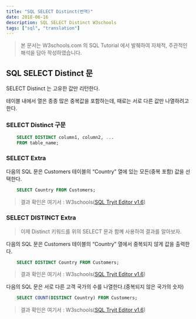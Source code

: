 ```yaml
---
title: "SQL SELECT Distinct(번역)"
date: 2018-06-16
description: SQL SELECT Distinct W3schools
tags: ["sql", "translation"]
---
```


> 본 문서는 W3schools.com 의 SQL Tutorial 에서 발췌하여 자체적, 주관적인 해석을 담아 작성하였습니다.

## SQL SELECT Distinct 문

SELECT Distinct 는 고유한 값만 리턴한다.

테이블 내에서 열은 종종 많은 중복값을 포함하는데, 때로는 서로 다른 값만 나열하려고 한다.

### SELECT Distinct 구문

```sql
	SELECT DISTINCT column1, column2, ...
	FROM table_name;
```

### SELECT Extra

다음의 SQL 문은 Customers 테이블의 “Country” 열에 있는 모든(중복 포함) 값을 선택한다.

```sql
	SELECT Country FROM Customers;
```

> 결과 확인은 여기서 : W3schools([SQL Tryit Editor v1.6](https://www.w3schools.com/sql/trysql.asp?filename=trysql_select_no_distinct))

### SELECT DISTINCT Extra

> 이제 Distinct 키워드를 위의 SELECT 문과 함꼐 사용하여 결과를 알아보자.

다음의 SQL 문은 Customers 테이블의 “Country” 열에서 중복되지 않게 값을 출력한다.

```sql
	SELECT DISTINCT Country FROM Customers;
```

> 결과 확인은 여기서 : W3schools([SQL Tryit Editor v1.6](https://www.w3schools.com/sql/trysql.asp?filename=trysql_select_distinct))

다음의 SQL 문은 서로 다른 고객 국가의 수를 나열한다.(중복되지 않은 국가의 숫자)

```sql
	SELECT COUNT(DISTINCT Country) FROM Customers;
```

> 결과 확인은 여기서 : W3schools([SQL Tryit Editor v1.6](https://www.w3schools.com/sql/trysql.asp?filename=trysql_select_distinct2))
